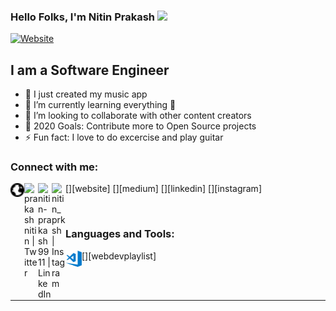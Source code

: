 ### Hello Folks, I'm Nitin Prakash <img src="https://raw.githubusercontent.com/MartinHeinz/MartinHeinz/master/wave.gif" width="30px">

[![Website](https://img.shields.io/website?label=readerlook.com&style=for-the-badge&url=https%3A%2F%2Fcodestackr.com)](https://readerlook.com/category/technology/)


## I am a Software Engineer

- 🔭 I just created my music app 
- 🌱 I’m currently learning everything 🤣
- 👯 I’m looking to collaborate with other content creators
- 🥅 2020 Goals: Contribute more to Open Source projects
- ⚡ Fun fact: I love to do excercise and play guitar


### Connect with me:

[<img align="left" alt="readerlook.com" width="22px" src="https://raw.githubusercontent.com/iconic/open-iconic/master/svg/globe.svg" />][website]
[<img align="left" alt="prakashnitin | Twitter" width="22px" src="https://cdn.jsdelivr.net/npm/simple-icons@v3/icons/medium.svg" />][medium]
[<img align="left" alt="nitin-prakash9911 | LinkedIn" width="22px" src="https://cdn.jsdelivr.net/npm/simple-icons@v3/icons/linkedin.svg" />][linkedin]
[<img align="left" alt="nitin_prksh | Instagram" width="22px" src="https://cdn.jsdelivr.net/npm/simple-icons@v3/icons/instagram.svg" />][instagram]

<br />

### Languages and Tools:

[<img align="left" alt="Visual Studio Code" width="26px" src="https://raw.githubusercontent.com/github/explore/80688e429a7d4ef2fca1e82350fe8e3517d3494d/topics/visual-studio-code/visual-studio-code.png" />][webdevplaylist]


<br />
<br />

---
